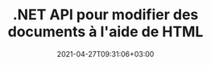 ---
############################# Static ############################
layout: "product"
date: 2021-04-27T09:31:06+03:00
draft: false

product: "Editor"
product_tag: "editor"
platform: ".NET"
platform_tag: "net"

############################# Head ############################
head_title: "API de l'éditeur de documents C# .NET | Modifier Word Excel Web XML en utilisant HTML"
head_description: "API de l'éditeur de documents C # .NET pour charger les formats de fichiers Microsoft Word, Excel, XML, Web et texte en HTML, manipuler et amp; reconvertir au format d'origine."

############################# Header ############################
title: ".NET API pour modifier des documents à l'aide de HTML"
description: "Développer des applications .NET, à intégrer à l'éditeur HTML, récupérer le document pris en charge, modifier et convertir au format d'origine."
button:
    enable: true

############################# SubMenu ############################
submenu:
    enable: true
    
    left:
        img_alt: "GroupDocs.Editor for .NET"
        image: "/border/groupdocs-editor-net.svg"
        product: "GroupDocs.Editor"
        platform: ".NET"

    middle:
        button:
            # button loop
            - link: "#overview"
              text: "Aperçu"

            # button loop
            - link: "#features"
              text: "Caractéristiques"

            # button loop
            - link: "#support"
              text: "Support"

            # button loop
            - link: "https://products.groupdocs.app/editor"
              text: "Live Demo"

            # button loop
            - link: "https://purchase.groupdocs.com/pricing/editor/net"
              text: "Pricing"

    right:
        link_download: "https://downloads.groupdocs.com/editor"
        link_learn: "https://docs.groupdocs.com/editor/net/"
        link_buy: "https://purchase.groupdocs.com"

############################# Aperçu ############################
overview:
    enable: true
    content: |
      GroupDocs.Editor pour l'API .NET vous aide à créer des applications C#, ASP.NET et d'autres applications .NET simples et faciles à utiliser qui s'intègrent facilement aux éditeurs HTML populaires (à la fois open-source et payants) pour convertir, éditer et manipuler des documents de formats de fichiers populaires. Notre API .NET Editor vous permet de charger le document, de le convertir en HTML, de pousser le HTML vers un éditeur HTML externe et, une fois la manipulation effectuée, d'enregistrer le HTML dans son format de fichier d'origine. Vous pouvez également récupérer séparément les ressources jointes à n'importe quel document. Il fonctionne avec toutes sortes de documents, tels que ceux de Microsoft Word, Excel, OpenDocument, Text, Web, etc.
    tabs:
      enable: true
      
      ## TAB ONE ##
      tab_one:
        description: |
          Voici un aperçu de GroupDocs.Editor pour .NET :
      
        left:
          enable: true
          icon: "fab fa-html5"
          title: "Manipuler à l'aide de HTML"
          content: |
            * Charger le document pris en charge
            * Modifier le contenu à l'aide de HTML
            * Modifier les styles associés
            * Convertir au format d'origine
      
      ## TAB TWO ##
      tab_two:
        description: |
          GroupDocs.Editor pour .NET prend en charge les [formats de fichier] suivants (https://docs.groupdocs.com/editor/java/supported-document-formats/) - (la prise en charge du format de fichier PDF sera implémentée dans les futures versions.)

        left:
          enable: true
          table:
            # table loop
            - title: "Microsoft Office"
              content: |
                * **Microsoft Word**: DOC, DOCX, DOCM, DOT, DOTM, DOTX, FlatOPC, WordML, RTF
                * **Microsoft Excel**: XLS, XLSX, XLSM, XLT, XLTX, XLTM, XLSB, XLAM, CSV, TSV, SXC, SpreadsheetML, DIF, DSV
                * **Microsoft PowerPoint**: PPT, PPTX, PPTM, PPS, PPSX, PPSM, POT, POTX, POTM

        right:
          enable: true
          table:
            # table loop
            - title: "Images, graphiques et diagrammes"
              content: |
                * **Formats OpenDocument** : ODT, OTT, ODS, FODS, ODP, OTP
                * **Texte** : TXT
                * **Web** : HTML, MHTML
                * **Autre** : MOBI, XML

      ## TAB THREE ##
      tab_three:
        description: |
          GroupDocs.Editor for .NET prend en charge la suite Systèmes d'exploitation, Frameworks & Directeur chargé d'emballages:
        
        left:
          enable: true
          table:
            # table loop
            - icon: "fab fa-windows"
              title: "Systèmes d'exploitation"
              content: |
                * Bureau Windows
                * Serveur Windows
                * windows Azure
                * Linux

            # table loop
            - icon: "fas fa-code"
              title: "Cadres pris en charge"
              content: |
                * .NET Framework 2.0 ou supérieur
                * Mono Framework 1.2 ou supérieur

        right:
          enable: true
          table:
            # table loop
            - icon: "fas fa-box"
              title: "Directeur chargé d'emballage"
              content: |
                * NuGet

            # table loop
            - icon: "fas fa-tools"
              title: "Environnements de développement"
              content: |
                * Microsoft Visual Studio
                * Xamarin.Android
                * Xamarin.IOS
                * Xamarin.Mac
                * MonoDevelop

############################# Caractéristiques ############################
features:
    enable: true
    title: "GroupDocs.Editor pour les fonctionnalités .NET"

    feature:
      # feature loop
      - icon: "fas fa-copy"
        content: "Intégration facile with any HTML Editor"

      # feature loop
      - icon: "fas fa-eye"
        content: "Convertir un document en HTML DOM"

      # feature loop
      - icon: "fas fa-bolt"
        content: "Récupérer le contenu HTML du flux de documents"
      
      # feature loop
      - icon: "fas fa-file-powerpoint"
        content: "Obtenez du contenu HTML et ses ressources intégrées"

      # feature loop
      - icon: "fas fa-code"
        content: "Obtenir le contenu de la balise de corps HTML à partir du document"

      # feature loop
      - icon: "fas fa-cloud"
        content: "Obtenir le contenu CSS du document HTML"

      # feature loop
      - icon: "fas fa-remove-format"
        content: "Parcourez le contenu HTML et enregistrez ses ressources"

      # feature loop
      - icon: "fas fa-comment-slash"
        content: "Récupérer le DOM HTML à partir du contenu de la chaîne et convertir en document"

      # feature loop
      - icon: "fas fa-location-arrow"
        content: "HTML DOM avec conversion des ressources"

      # feature loop
      - icon: "fas fa-border-all"
        content: "Modifier des documents de différents formats en HTML"

      # feature loop
      - icon: "fas fa-wrench"
        content: "Conversion précise"

      # feature loop
      - icon: "fas fa-columns"
        content: "Appliquer la sécurité au document résultant"

      # feature loop
      - icon: "fas fa-file-word"
        content: "Paginez les documents de traitement de texte et modifiez-les dans n'importe quel éditeur WYSIWYG"

      # feature loop
      - icon: "fas fa-envelope"
        content: "Base de données (DB) & Indépendant de l'interface utilisateur (UI)"

      # feature loop
      - icon: "fas fa-print"
        content: "Puissantes fonctionnalités de traitement XML"

      # feature loop
      - icon: "fas fa-file-archive"
        content: "Récupérer OTF (Open Type Fonts) à partir des documents d'entrée et exporter vers le document résultant"

      # feature loop
      - icon: "fas fa-lock"
        content: "Traiter les images vectorielles EMF en interne dans les formats de document d'entrée pris en charge"

      # feature loop
      - icon: "fas fa-file-code"
        content: "Insérer le contenu de la feuille de calcul modifiée dans la feuille de calcul d'origine à la position souhaitée"
      
      # feature loop
      - icon: "fas fa-fill-drip"
        content: "Ajouter des éléments SmartArt dans les formats de fichier PowerPoint"

      # feature loop
      - icon: "fas fa-file-excel"
        content: "Incorporer des polices dans le document de traitement de texte résultant lors de l'enregistrement"

    more_feature :
      # more_feature_loop
      - title: "Conversion précise to and from HTML DOM"
        content: |
          L'API GroupDocs.Editor pour .NET permet à vos applications .NET de récupérer un document au format pris en charge et de le convertir en un modèle d'objet de document (DOM) HTML avec extraction des ressources attachées, telles que CSS. Vous pouvez ensuite apporter les modifications au code HTML à l'aide de votre éditeur HTML préféré. Une fois que vous avez terminé l'édition, GroupDocs.Editor pour l'API .NET vous permet de reconvertir avec précision ce DOM HTML dans le fichier d'origine.

          ```cs
          Stream sourceStream = File.Open("D:/sample.docx", FileMode.Open, FileAccess.Read);
          using (InputHtmlDocument htmlDoc = EditorHandler.ToHtml(sourceStream))
          {
            string cssContent = htmlDoc.GetEmbeddedHtml();
            Console.WriteLine(cssContent);
          }
          ```
      # more_feature_loop
      - title: "Charger et extraire des ressources externes"
        content: "L'API GroupDocs.Editor pour .NET est capable de récupérer les ressources externes attachées aux documents pris en charge, tels que les images, les polices, le CSS, etc.. Les ressources récupérées peuvent ensuite être chargées, parcourues et enregistrées séparément du document HTML résultant.. Cela vous donne une sortie plus facilement gérée."

      # more_feature_loop
      - title: "Appliquer des effets de texte dans les formats de fichier de traitement de texte"
        content: "L'API de l'éditeur de documents GroupDocs permet d'ajouter des effets de texte complexes (ombre, effet 3D, contour, lueur, gravure, relief) tout en travaillant avec les formats de traitement de documents Microsoft Word pris en charge. Cette fonctionnalité est activée automatiquement et peut être observée lors du traitement du document avec de tels effets de texte.."

      # more_feature_loop
      - title: "Puissantes fonctionnalités de manipulation XML"
        content: |
          À l'aide de GroupDocs.Editor pour l'API .NET, vous pouvez ouvrir, afficher et modifier des documents XML. Notre API d'édition offre une prise en charge et une reconnaissance spéciales des balises XML, des attributs avec leurs valeurs, des déclarations XML, des sections CDATA, des définitions DOCTYPE et d'autres entités spécifiques XML. Vous pouvez personnaliser les paramètres de police et de couleur pour chaque entité distincte dans la structure XML.

          La fonctionnalité XML Converter est suffisamment intelligente pour afficher les erreurs dans le fichier XML et comment les corriger. Le mécanisme de reconnaissance d'URI et d'e-mail analyse les attributs XML et représente les URI et les adresses e-mail détectés à l'intérieur de la balise A sous forme de liens afin qu'ils puissent être modifiés en tant que lien, et non en tant que texte dans le fichier HTML résultant.

############################# Support ############################
support:
    enable: true

############################# Solutions ############################
solutions:
    enable: true
    title: "GroupDocs.Editor propose des API de visualisation de documents pour d'autres environnements de développement populaires"

    solution:
        # solution loop
        - img_alt: "GroupDocs.Editor for Java"
          image: "/border/groupdocs-editor-java.svg"
          product: "GroupDocs.Editor"
          platform: "Java"
          link: "/editor/java/"

############################# Back to top ###############################
back_to_top:
  enable: true
---